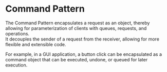 # Command Pattern

 The Command Pattern encapsulates a request as an object, thereby allowing for parameterization of clients with queues, requests, and operations.  
 It decouples the sender of a request from the receiver, allowing for more flexible and extensible code.
 
For example, in a GUI application, a button click can be encapsulated as a command object that can be executed, undone, or queued for later execution.
